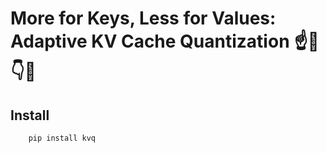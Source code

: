 # More for Keys, Less for Values: Adaptive KV Cache Quantization ☝️🔑👇🔢


## Install


```bash
    pip install kvq
```
